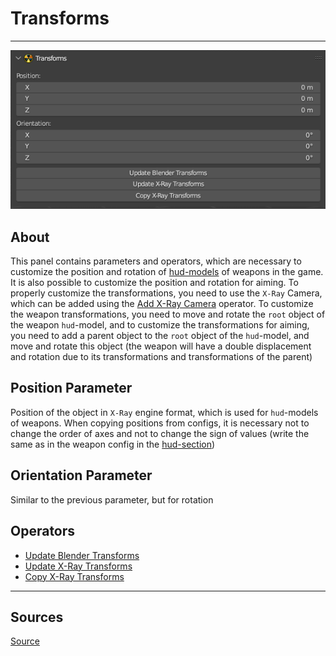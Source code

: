 # Transforms

___

![Alt text centered](images/n-panel-transforms.png)

## About

This panel contains parameters and operators, which are necessary to customize the position and rotation of [hud-models](../../../../terminology/models/object-hud.md) of weapons in the game. It is also possible to customize the position and rotation for aiming. To properly customize the transformations, you need to use the `X-Ray` Camera, which can be added using the [Add X-Ray Camera](../addon-operators/operator-add-x-ray-camera.md) operator. To customize the weapon transformations, you need to move and rotate the `root` object of the weapon `hud`-model, and to customize the transformations for aiming, you need to add a parent object to the `root` object of the `hud`-model, and move and rotate this object (the weapon will have a double displacement and rotation due to its transformations and transformations of the parent)

## Position Parameter

Position of the object in `X-Ray` engine format, which is used for `hud`-models of weapons. When copying positions from configs, it is necessary not to change the order of axes and not to change the sign of values (write the same as in the weapon config in the [hud-section](../../../../configs/items/weapons/w_(weapon)-hud.md))

## Orientation Parameter

Similar to the previous parameter, but for rotation

## Operators

- [Update Blender Transforms](../addon-operators/operator-update-x-ray-transforms.md)
- [Update X-Ray Transforms](../addon-operators/operator-update-x-ray-transforms.md)
- [Copy X-Ray Transforms](../addon-operators/operator-copy-x-ray-transforms.md)

___

## Sources

[Source](https://github.com/PavelBlend/blender-xray/wiki/Panel-Transforms)
